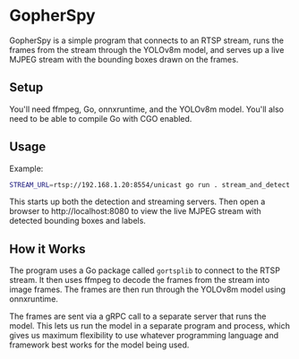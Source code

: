 # GopherSpy

GopherSpy is a simple program that connects to an RTSP stream, runs the frames from the stream through the YOLOv8m model, and serves up a live MJPEG stream with the bounding boxes drawn on the frames.

## Setup

You'll need ffmpeg, Go, onnxruntime, and the YOLOv8m model. You'll also need to be able to compile Go with CGO enabled.

## Usage

Example:
```bash
STREAM_URL=rtsp://192.168.1.20:8554/unicast go run . stream_and_detect
```

This starts up both the detection and streaming servers. Then open a browser to http://localhost:8080 to view the live MJPEG stream with detected bounding boxes and labels.

## How it Works

The program uses a Go package called `gortsplib` to connect to the RTSP stream. It then uses ffmpeg to decode the frames from the stream into image frames. The frames are then run through the YOLOv8m model using onnxruntime.

The frames are sent via a gRPC call to a separate server that runs the model. This lets us run the model in a separate program and process, which gives us maximum flexibility to use whatever programming language and framework best works for the model being used.